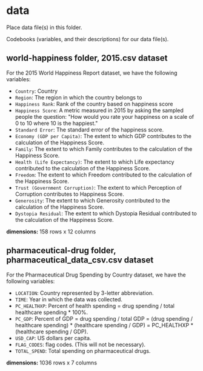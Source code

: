 # data

Place data file(s) in this folder.

Codebooks (variables, and their descriptions) for our data file(s).

## world-happiness folder, 2015.csv dataset 

For the 2015 World Happiness Report dataset, we have the following variables: 

- `Country`: Country 
- `Region`: The region in which the country belongs to
- `Happiness Rank`: Rank of the country based on happiness score
- `Happiness Score`: A metric measured in 2015 by asking the sampled people the question: "How would you rate your happiness on a scale of 0 to 10 where 10 is the happiest."
- `Standard Error`: The standard error of the happiness score.
- `Economy (GDP per Capita)`: The extent to which GDP contributes to the calculation of the Happiness Score.
- `Family`: The extent to which Family contributes to the calculation of the Happiness Score.
- `Health (Life Expectancy)`: The extent to which Life expectancy contributed to the calculation of the Happiness Score.
- `Freedom`: The extent to which Freedom contributed to the calculation of the Happiness Score.
- `Trust (Government Corruption)`: The extent to which Perception of Corruption contributes to Happiness Score.
- `Generosity`: The extent to which Generosity contributed to the calculation of the Happiness Score.
- `Dystopia Residual`: The extent to which Dystopia Residual contributed to the calculation of the Happiness Score.

**dimensions:** 158 rows x 12 columns

## pharmaceutical-drug folder, pharmaceutical_data_csv.csv dataset

For the Pharmaceutical Drug Spending by Country dataset, we have the following variables:

- `LOCATION`: Country represented by 3-letter abbreviation.
- `TIME`: Year in which the data was collected.
- `PC_HEALTHXP`: Percent of health spending = drug spending / total healthcare spending * 100%.
- `PC_GDP`: Percent of GDP = drug spending / total GDP = (drug spending / healthcare spending) * (healthcare spending / GDP) = PC_HEALTHXP * (healthcare spending / GDP).
- `USD_CAP`: US dollars per capita.
- `FLAG_CODES`: flag codes. (This will not be necessary).
- `TOTAL_SPEND`: Total spending on pharmaceutical drugs.

**dimensions:** 1036 rows x 7 columns

